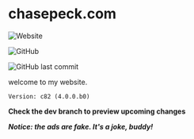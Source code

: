 # chasepeck.com

![Website](https://img.shields.io/website?down_color=red&down_message=offline&style=flat-square&up_color=green&up_message=online&url=https%3A%2F%2Fchasepeck.com)

![GitHub](https://img.shields.io/github/license/chasepeck/chasepeck.github.io?style=flat-square)

![GitHub last commit](https://img.shields.io/github/last-commit/chasepeck/chasepeck.github.io?color=green&style=flat-square)

welcome to my website.

    Version: c82 (4.0.0.b0)

**Check the dev branch to preview upcoming changes**

***Notice: the ads are fake. It's a joke, buddy!***
